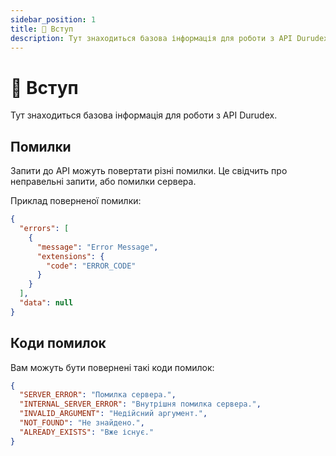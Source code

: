 ```yaml
---
sidebar_position: 1
title: 📕 Вступ
description: Тут знаходиться базова інформація для роботи з API Durudex.
---
```


# 📕 Вступ

Тут знаходиться базова інформація для роботи з API Durudex.

## Помилки

Запити до API можуть повертати різні помилки. Це свідчить про неправельні запити, або помилки сервера.

Приклад поверненої помилки:
```json
{
  "errors": [
    {
      "message": "Error Message",
      "extensions": {
        "code": "ERROR_CODE"
      }
    }
  ],
  "data": null
}
```

## Коди помилок

Вам можуть бути повернені такі коди помилок:

```json title=codes.json
{
  "SERVER_ERROR": "Помилка сервера.",
  "INTERNAL_SERVER_ERROR": "Внутрішня помилка сервера.",
  "INVALID_ARGUMENT": "Недійсний аргумент.",
  "NOT_FOUND": "Не знайдено.",
  "ALREADY_EXISTS": "Вже існує."
}
```
